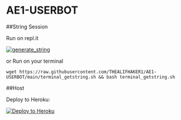 # AE1-USERBOT

##String Session

Run on repl.it

<a href="https://NFS-Gang.hafizziq.repl.run" target="_blank"><img src="https://img.shields.io/badge/run-string__session.py-blue?style=for-the-badge&logo=repl.it" alt="generate_string" /></a>

or Run on your terminal
```
wget https://raw.githubusercontent.com/THEALIFHAKER1/AE1-USERBOT/main/terminal_getstring.sh && bash terminal_getstring.sh
```

##Host

Deploy to Heroku:
<p align="left"><a href="https://heroku.com/deploy?template=https://github.com/HafizZiq/NFS-Gang/tree/master"> <img src="https://www.herokucdn.com/deploy/button.svg" alt="Deploy to Heroku" /></a></p>

